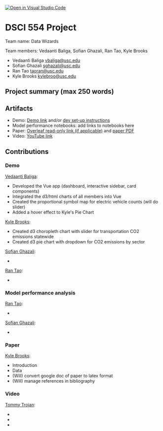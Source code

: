 [![Open in Visual Studio Code](https://classroom.github.com/assets/open-in-vscode-c66648af7eb3fe8bc4f294546bfd86ef473780cde1dea487d3c4ff354943c9ae.svg)](https://classroom.github.com/online_ide?assignment_repo_id=9295136&assignment_repo_type=AssignmentRepo)
# DSCI 554 Project

Team name: Data Wizards

Team members: Vedaanti Baliga, Sofian Ghazali, Ran Tao, Kyle Brooks

- Vedaanti Baliga <vbaliga@usc.edu>
- Sofian Ghazali <sghazali@usc.edu>
- Ran Tao <taoran@usc.edu>
- Kyle Brooks <kylebroo@usc.edu>

## Project summary (max 250 words)

## Artifacts

- Demo: [Demo link](demo_url) and/or [dev set-up instructions](DEV_INSTRUCTIONS.md)
- Model performance notebooks: add links to notebooks here
- Paper: [Overleaf read-only link (if applicable)](https://www.overleaf.com/read/btvmfhdyrbvk) and [paper PDF](paper/paper.pdf)
- Video: [YouTube link](http://youtube.com)

## Contributions

### Demo

[Vedaanti Baliga](mailto:vbaliga@usc.edu):

- Developed the Vue app (dashboard, interactive sidebar, card components)
- Integrated the d3/html charts of all members into Vue
- Created the proportional symbol map for electric vehicle counts (will do slider)
- Added a hover effect to Kyle's Pie Chart

[Kyle Brooks](mailto:kylebroo@usc.edu):

- Created d3 choropleth chart with slider for transportation CO2 emissions statewide
- Created d3 pie chart with dropdown for CO2 emissions by sector 

[Sofian Ghazali](mailto:sghazali@usc.edu):

-

[Ran Tao](mailto:taoran@usc.edu):

-

### Model performance analysis

[Ran Tao](mailto:taoran@usc.edu):

-

[Sofian Ghazali](mailto:sghazali@usc.edu):

-


### Paper

[Kyle Brooks](mailto:kylebroo@usc.edu):

- Introduction
- Data
- (Will) convert google doc of paper to latex format
- (Will) manage references in bibliography

### Video

[Tommy Trojan](mailto:tommy@usc.edu):

-
-
-

